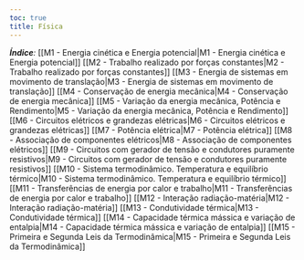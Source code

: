 ```yaml
---
toc: true
title: Física
---
```

_**Índice**:_
[[M1 - Energia cinética e Energia potencial|M1 - Energia cinética e Energia potencial]]
[[M2 - Trabalho realizado por forças constantes|M2 - Trabalho realizado por forças constantes]]
[[M3 - Energia de sistemas em movimento de translação|M3 - Energia de sistemas em movimento de translação]]
[[M4 - Conservação de energia mecânica|M4 - Conservação de energia mecânica]]
[[M5 - Variação da energia mecânica, Potência e Rendimento|M5 - Variação da energia mecânica, Potência e Rendimento]]
[[M6 - Circuitos elétricos e grandezas elétricas|M6 - Circuitos elétricos e grandezas elétricas]]
[[M7 - Potência elétrica|M7 - Potência elétrica]]
[[M8 - Associação de componentes elétricos|M8 - Associação de componentes elétricos]]
[[M9 - Circuitos com gerador de tensão e condutores puramente resistivos|M9 - Circuitos com gerador de tensão e condutores puramente resistivos]]
[[M10 - Sistema termodinâmico. Temperatura e equilíbrio térmico|M10 - Sistema termodinâmico. Temperatura e equilíbrio térmico]]
[[M11 - Transferências de energia por calor e trabalho|M11 - Transferências de energia por calor e trabalho]]
[[M12 - Interação radiação-matéria|M12 - Interação radiação-matéria]]
[[M13 - Condutividade térmica|M13 - Condutividade térmica]]
[[M14 - Capacidade térmica mássica e variação de entalpia|M14 - Capacidade térmica mássica e variação de entalpia]]
[[M15 - Primeira e Segunda Leis da Termodinâmica|M15 - Primeira e Segunda Leis da Termodinâmica]]
